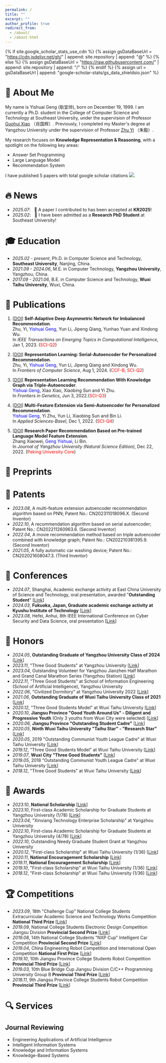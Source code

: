 ```yaml
---
permalink: /
title: ""
excerpt: ""
author_profile: true
redirect_from: 
  - /about/
  - /about.html
---
```


{% if site.google_scholar_stats_use_cdn %}
{% assign gsDataBaseUrl = "https://cdn.jsdelivr.net/gh/" | append: site.repository | append: "@" %}
{% else %}
{% assign gsDataBaseUrl = "https://raw.githubusercontent.com/" | append: site.repository | append: "/" %}
{% endif %}
{% assign url = gsDataBaseUrl | append: "google-scholar-stats/gs_data_shieldsio.json" %}

<span class='anchor' id='about-me'></span>



# 👀 About Me

My name is Yishuai Geng (耿宜帅), born on December 19, 1999. I am currently a Ph.D. student in the College of Computer Science and Technology at Southeast University, under the supervision of Professor [Guohui Xiao](https://www.ghxiao.org/) （肖国辉）. Previously, I completed my Master's degree at Yangzhou University under the supervision of Professor [Zhu Yi](https://scholar.google.com/citations?hl=zh-CN&user=jSfAPUwAAAAJ) （朱毅）.

My research focuses on **Knowledge Representation & Reasoning**, with a spotlight on the following key areas: 

- Answer Set Programming
- Large Language Model 
- Recommendation System

I have published 5 papers with total google scholar citations  <a href='https://scholar.google.com/citations?user=hpVroWYAAAAJ'><img src="https://img.shields.io/endpoint?url={{ url | url_encode }}&logo=Google%20Scholar&labelColor=f6f6f6&color=9cf&style=flat&label=citations"></a>.

# 🔥 News
- *2025.07*: &nbsp; 🎉 A paper I contributed to has been accepted at **KR2025**!
- *2025.02*: &nbsp; 🎉 I have been admitted as a **Research PhD Student** at Southeast University!


# 🎓 Education
- *2025.02 - present*, Ph.D. in Computer Science and Technology, **Southeast University**, Nanjing, China.
- *2021.09 - 2024.06*, M.E. in Computer Technology, **Yangzhou University**, Yangzhou, China.
- *2017.09 - 2021.06*, B.E. in Computer Science and Technology, **Wuxi Taihu University**, Wuxi, China.


# 📰 Publications
<!-- <div class='paper-box'><div class='paper-box-image'><div><div class="badge">CVPR 2016</div><img src='images/500x300.png' alt="sym" width="100%"></div></div>
<div class='paper-box-text' markdown="1"> -->

<!-- (__IF2024: 6.5__, <span style="color:red">CCF-A</span>) -->
 <!-- [[DOI](https://doi.org/10.1109/TSE.2024.3440503)]-->

	
1.  [[DOI](https://doi.org/10.1109/TETCI.2023.3300740)] **Self-Adaptive Deep Asymmetric Network for Imbalanced Recommendation**.  
    Zhu, Yi, <span style="color:blue">Yishuai Geng</span>, Yun Li, Jipeng Qiang, Yunhao Yuan and Xindong Wu.   
    In *IEEE Transactions on Emerging Topics in Computational Intelligence*, Jan 1, 2023. (<span style="color:red">SCI-Q2</span>)   


2.  [[DOI](https://doi.org/10.1007/s11704-023-2441-1)] **Representation Learning: Serial-Autoencoder for Personalized Recommendation**.  
    Zhu, Yi, <span style="color:blue">Yishuai Geng</span>, Yun Li, Jipeng Qiang and Xindong Wu.   
    In *Frontiers of Computer Science*, Aug 1, 2024. (<span style="color:red">CCF-B, SCI-Q2</span>)   


3.  [[DOI](https://doi.org/10.3389/fgene.2022.891265)] **Representation Learning Recommendation With Knowledge Graph via Triple-Autoencoder**.  
    <span style="color:blue">Yishuai Geng</span>, Xiao Xiao, Xiaobing Sun and Yi Zhu.   
    In *Frontiers in Genetics*, Jun 3, 2022.(<span style="color:red">SCI-Q3</span>)    


4.  [[DOI](https://doi.org/10.3390/app122312408)] **Multi-Feature Extension via Semi-Autoencoder for Personalized Recommendation**.  
    <span style="color:blue">Yishuai Geng</span>, Yi Zhu, Yun Li, Xiaobing Sun and Bin Li.    
    In *Applied Sciences-Basel*, Dec 1, 2022. (<span style="color:red">SCI-Q4</span>)       


5.  [[DOI](https://doi.org/10.19411/j.1007-824x.2022.06.011)] **Research Paper Recommendation Based on Pre-trained Language Model Feature Extension**.   
    Zhang Xiaowei, <span style="color:blue">Geng Yishuai</span>, Li Bin.  
    In *Journal of Yangzhou University (Natural Science Edition)*, Dec 22, 2022. (<span style="color:red">Peking University Core</span>)     


# 📝 Preprints



# 📜 Patents
- *2023.08*, A multi-feature extension autoencoder recommendation algorithm based on PNN; Patent No.: CN202311018096.X. (Second Inventor)
- *2022.10*, A recommendation algorithm based on serial autoencoder; Patent No.: CN202211260963.6. (Second Inventor)
- *2022.04*, A movie recommendation method based on triple autoencoder combined with knowledge graph; Patent No.: CN202210381395.9. (Second Inventor)
- *2021.05*, A fully automatic car washing device; Patent No.: CN202021608047.3. (Third Inventor)

<!--
# ©️ Copyrights

- *2023.04*, Movie recommendation system based on multi-feature extension of autoencoder; Registration No.: 2023SR0499101.
- *2023.02*, Smart tourism recommendation system based on Java; Registration No.: 2023SR0869194.
- *2022.07*, Movie recommendation system based on serial autoencoder; Registration No.: 2022SR093448.
- *2022.05*, Movie recommendation system based on triple autoencoder combined with knowledge graph feature extension; Registration No.: 2022SR0567030.
-->


# 🎤 Conferences
- *2024.07*, Shanghai, Academic exchange activity at East China University of Science and Technology, oral presentation, awarded "**Outstanding Student**" [[Link](./images/Conferences/优秀学员.jpg)]
- *2024.03*, **Fukuoka, Japan, Graduate academic exchange activity at Kyushu Institute of Technology** [[Link](./images/Conferences/九工大交流.jpg)]
- *2023.08*, Hefei, Anhui, 8th IEEE International Conference on Cyber Security and Data Science, oral presentation [[Link](./images/Conferences/8thIEEE_DSC.jpg)]

	
# 🏅 Honors
- *2024.05*, **Outstanding Graduate of Yangzhou University Class of 2024** [[Link](./images/Honors/扬州大学优秀毕业生.jpg)]
- *2023.11*, "Three Good Students" at Yangzhou University [[Link](./images/Honors/2022-2023扬州大学三好学生.jpg)]
- *2023.04*, Outstanding Volunteer for Yangzhou Jianzhen Half Marathon and Grand Canal Marathon Series (Yangzhou Station) [[Link](./images/Honors/扬马优秀志愿者.jpg)]
- *2022.11*, "Three Good Students" at School of Information Engineering (School of Artificial Intelligence), Yangzhou University
- *2022.06*, "Civilized Dormitory" at Yangzhou University 2022 [[Link](./images/Honors/扬州大学优秀毕业生.jpg)]
- *2021.06*, **Outstanding Graduate of Wuxi Taihu University Class of 2021** [[Link](./images/Honors/无锡太湖学院优秀毕业生.jpg)]
- *2020.12*, "Three Good Students Model" at Wuxi Taihu University [[Link](./images/Honors/2019-2020学年"校三好学生标兵".jpg)]
- *2020.10*, **Jiangsu Province "Good Youth Around Us" - Diligent and Progressive Youth** (Only 3 youths from Wuxi City were selected) [[Link](https://mp.weixin.qq.com/s?__biz=MjM5NDgxMzcxMQ==&mid=2649990108&idx=1&sn=263ea035c552cd4a57a485afc5d7d7d2&chksm=be8501bc89f288aa15a7a406abbe281a497033c1fe7b4f5b3a7595f202935b57b13f3d813bf4&scene=27&poc_token=HJre82ej5LNgQv9KzxXijHNdJokU2hDEqoh4nGAH)]
- *2020.06*, **Jiangsu Province "Outstanding Student Cadre"** [[Link](./images/Honors/2019-2020年度江苏省优秀学生干部.jpg)]
- *2020.05*, **Ninth Wuxi Taihu University "Taihu Star" - "Research Star"** [[Link](https://baijiahao.baidu.com/s?id=1668006417178699913&wfr=spider&for=pc)]
- *2020.05*, 2019 "Outstanding Communist Youth League Cadre" at Wuxi Taihu University [[Link](./images/Honors/2019年无锡太学院"优秀学生干部".jpg)]
- *2019.12*, "Three Good Students Model" at Wuxi Taihu University [[Link](./images/Honors/2018-2019学年"校三好学生标兵".jpg)]
- *2019.07*, **Wuxi City "Three Good Students"** [[Link](./images/Honors/2019年无锡市三好学生.jpg)]
- *2019.05*, 2018 "Outstanding Communist Youth League Cadre" at Wuxi Taihu University [[Link](./images/Honors/2018年度无锡太湖学院"优秀共青团".jpg)]
- *2018.12*, "Three Good Students" at Wuxi Taihu University [[Link](./images/Honors/2017-2018学年"校三好学生".jpg)]


# 🥇 Awards
- *2023.10*, **National Scholarship** [[Link](./images/Awards/2023年硕士研究生国家奖学金证书.jpg)]
- *2023.10*, First-class Academic Scholarship for Graduate Students at Yangzhou University (1/78) [[Link](./images/Awards/2022-2023研究生学业一等奖学金.png)]
- *2023.04*, "Xinxiang Technology Enterprise Scholarship" at Yangzhou University
- *2022.10*, First-class Academic Scholarship for Graduate Students at Yangzhou University (4/78) [[Link](./images/Awards/2021-2022研究生学业一等奖学金.jpg)]
- *2022.10*, Outstanding Needy Graduate Student Grant at Yangzhou University
- *2020.12*, "First-class Scholarship" at Wuxi Taihu University (1/36) [[Link](./images/Awards/2019-2020学年校综合奖学金一等奖.jpg)]
- *2020.11*, **National Encouragement Scholarship** [[Link](./images/Awards/2019-2020学年国家励志奖学金.jpg)]
- *2019.11*, **National Encouragement Scholarship** [[Link](./images/Awards/2018-2019学年国家励志奖学金.jpg)]
- *2019.10*, "First-class Scholarship" at Wuxi Taihu University (1/36) [[Link](./images/Awards/2018-2019学年校综合奖学金一等奖.jpg)]
- *2018.12*, "First-class Scholarship" at Wuxi Taihu University (1/36) [[Link](./images/Awards/2017-2018学年校综合奖学金一等奖.jpg)]


# 🏆 Competitions
- *2023.09*, 18th "Challenge Cup" National College Students Extracurricular Academic Science and Technology Works Competition **National Third Prize** [[Link](./images/Competitions/第十八届"挑战杯"竞赛"揭榜挂帅"专项赛全国三等奖.jpg)]
- *2019.09*, National College Students Electronic Design Competition Jiangsu Division **Provincial Second Prize** [[Link](./images/Competitions/2019年全国大学生电子设计竞赛江苏赛区二等奖.jpg)]
- *2019.08*, 14th National College Students "NXP Cup" Intelligent Car Competition **Provincial Second Prize** [[Link](./images/Competitions/第十四届全国大学生"恩智浦"杯智能汽车竞赛二等奖.jpg)]
- *2019.04*, China Engineering Robot Competition and International Open Competition **National First Prize** [[Link](./images/Competitions/2019年中国工程机器人大赛暨国际公开赛一等奖.jpg)]
- *2019.10*, 10th Jiangsu Province College Students Robot Competition **Provincial Third Prize** [[Link](./images/Competitions/第十届江苏省大学生机器人大赛三等奖.jpg)]
- *2019.03*, 10th Blue Bridge Cup Jiangsu Division C/C++ Programming University Group B **Provincial Third Prize** [[Link](./images/Competitions/第十届蓝桥杯江苏赛区CC++大学B组三等奖.jpg)]
- *2018.11*, 9th Jiangsu Province College Students Robot Competition **Provincial Third Prize** [[Link](./images/Competitions/第九届江苏省大学生机器人大赛三等奖.jpg)]

# 🔍 Services

## Journal Reviewing
- Engineering Applications of Artificial Intelligence
- Intelligent Information Systems
- Knowledge and Information Systems
- Knowledge-Based Systems
